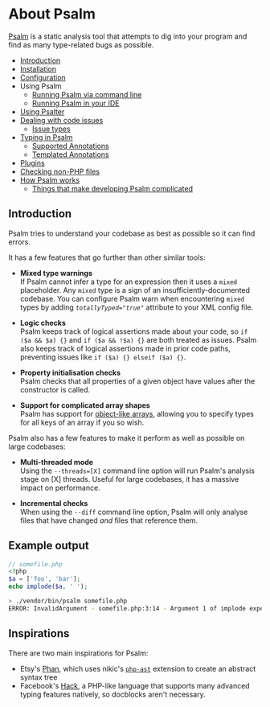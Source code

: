 # About Psalm

[Psalm](https://getpsalm.org) is a static analysis tool that attempts to dig into your program and find as many type-related bugs as possible.

- [Introduction](#introduction)
- [Installation](installation.md)
- [Configuration](configuration.md)
- Using Psalm
    - [Running Psalm via command line](running_psalm.md)
    - [Running Psalm in your IDE](language_server.md)
- [Using Psalter](fixing_code.md)
- [Dealing with code issues](dealing_with_code_issues.md)
  - [Issue types](issues.md)
- [Typing in Psalm](typing_in_psalm.md)
    - [Supported Annotations](supported_annotations.md)
    - [Templated Annotations](templated_annotations.md)
- [Plugins](plugins.md)
- [Checking non-PHP files](checking_non_php_files.md)
- [How Psalm works](how_psalm_works.md)
  - [Things that make developing Psalm complicated](what_makes_psalm_complicated.md)

## Introduction

Psalm tries to understand your codebase as best as possible so it can find errors.

It has a few features that go further than other similar tools:

- **Mixed type warnings**<br />
  If Psalm cannot infer a type for an expression then it uses a `mixed` placeholder. Any `mixed` type is a sign of an insufficiently-documented codebase. You can configure Psalm warn when encountering `mixed` types by adding *`totallyTyped="true"`* attribute to your XML config file.

- **Logic checks**<br />
  Psalm keeps track of logical assertions made about your code, so `if ($a && $a) {}` and `if ($a && !$a) {}` are both treated as issues. Psalm also keeps track of logical assertions made in prior code paths, preventing issues like `if ($a) {} elseif ($a) {}`.

- **Property initialisation checks**<br />
  Psalm checks that all properties of a given object have values after the constructor is called.

- **Support for complicated array shapes**<br />
  Psalm has support for [object-like arrays](supported_annotations.md#object-like-arrays), allowing you to specify types for all keys of an array if you so wish.

Psalm also has a few features to make it perform as well as possible on large codebases:

- **Multi-threaded mode**<br />
  Using the `--threads=[X]` command line option will run Psalm's analysis stage on [X] threads. Useful for large codebases, it has a massive impact on performance.

- **Incremental checks**<br />
  When using the `--diff` command line option, Psalm will only analyse files that have changed *and* files that reference them.

## Example output

```php
// somefile.php
<?php
$a = ['foo', 'bar'];
echo implode($a, ' ');
```

```bash
> ./vendor/bin/psalm somefile.php
ERROR: InvalidArgument - somefile.php:3:14 - Argument 1 of implode expects `string`, `array` provided
```

## Inspirations

There are two main inspirations for Psalm:
 - Etsy's [Phan](https://github.com/etsy/phan), which uses nikic's [`php-ast`](https://github.com/nikic/php-ast) extension to create an abstract syntax tree
 - Facebook's [Hack](http://hacklang.org/), a PHP-like language that supports many advanced typing features natively, so docblocks aren't necessary.
